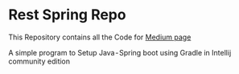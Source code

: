 # Rest Spring Repo

This Repository contains all the Code for [Medium page](https://medium.com/@unknown.underme) 

A simple program to Setup Java - Spring boot using Gradle in Intellij community edition


